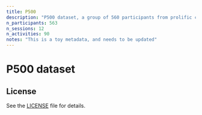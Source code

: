 ```yaml
---
title: P500
description: "P500 dataset, a group of 560 participants from prolific completed a battery of cognitive tasks and questionnaires."
n_participants: 563
n_sessions: 12
n_activities: 90
notes: "This is a toy metadata, and needs to be updated"
---
```


# P500 dataset


## License

See the [LICENSE](LICENSE) file for details.